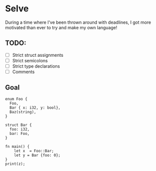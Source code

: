 # Selve

During a time where I've been thrown around with deadlines, I got more motivated than ever to try and make my own language!

## TODO:
- [ ] Strict struct assignments
- [ ] Strict semicolons
- [ ] Strict type declarations
- [ ] Comments

## Goal
```
enum Foo {
  Foo,
  Bar { x: i32, y: bool},
  Baz(string),
}

struct Bar {
  foo: i32,
  bar: Foo,
}

fn main() {
	let x  = Foo::Bar;
	let y = Bar {foo: 0};
}
print(z);
```
